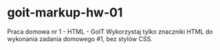 # goit-markup-hw-01

Praca domowa nr 1 - HTML - GoIT
Wykorzystaj tylko znaczniki HTML do wykonania zadania domowego #1, bez stylów CSS.
